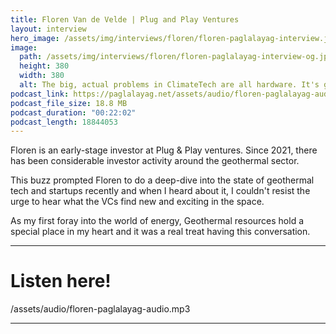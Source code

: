 ```yaml
---
title: Floren Van de Velde | Plug and Play Ventures
layout: interview
hero_image: /assets/img/interviews/floren/floren-paglalayag-interview.jpg
image:
  path: /assets/img/interviews/floren/floren-paglalayag-interview-og.jpg
  height: 380
  width: 380
  alt: The big, actual problems in ClimateTech are all hardware. It's going completely away from everything that we know.  If we can master this, then we can master anything
podcast_link: https://paglalayag.net/assets/audio/floren-paglalayag-audio.mp3
podcast_file_size: 18.8 MB
podcast_duration: "00:22:02"
podcast_length: 18844053
---
```


Floren is an early-stage investor at Plug & Play ventures.  Since 2021, there has been considerable investor activity around the geothermal sector.  

This buzz prompted Floren to do a deep-dive into the state of geothermal tech and startups recently and when I heard about it, I couldn't resist the urge to hear what the VCs find new and exciting in the space.  

As my first foray into the world of energy, Geothermal resources hold a special place in my heart and it was a real treat having this conversation.

-----------------

# Listen here!

/assets/audio/floren-paglalayag-audio.mp3

-----------------
